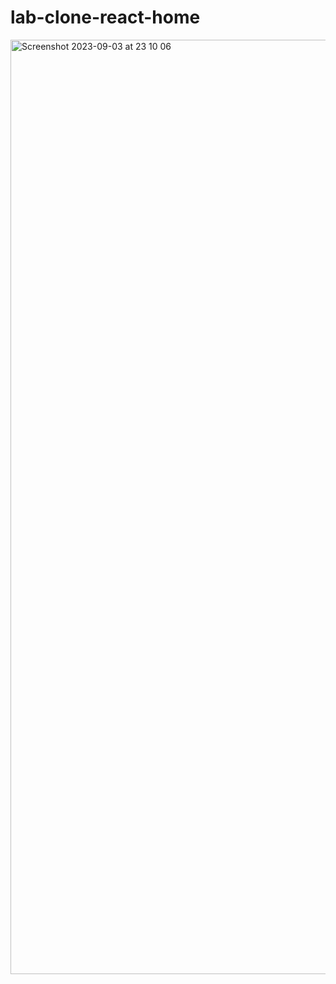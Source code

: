 # lab-clone-react-home

<img width="1495" alt="Screenshot 2023-09-03 at 23 10 06" src="https://github.com/marybonilla/lab-clone-react-home/assets/129976689/d1439d6d-bb3d-428d-8f49-b69ea72ea303">
